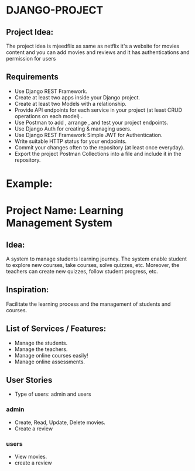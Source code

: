 # DJANGO-PROJECT

## Project Idea:

The project idea is mjeedflix as same as netflix it's a website for movies content and you can add movies and reviews and it has authentications and permission for users

## Requirements

- Use Django REST Framework.
- Create at least two apps inside your Django project.
- Create at least two Models with a relationship.
- Provide API endpoints for each service in your project (at least CRUD operations on each model) .
- Use Postman to add , arrange , and test your project endpoints.
- Use Django Auth for creating & managing users.
- Use Django REST Framework Simple JWT for Authentication.
- Write suitable HTTP status for your endpoints.
- Commit your changes often to the repository (at least once everyday).
- Export the project Postman Collections into a file and include it in the repository.

# Example:

# Project Name: Learning Management System

## Idea:

A system to manage students learning journey. The system enable student to explore new courses, take courses, solve quizzes, etc. Moreover, the teachers can create new quizzes, follow student progress, etc.

## Inspiration:

Facilitate the learning process and the management of students and courses.

## List of Services / Features:

- Manage the students.
- Manage the teachers.
- Manage online courses easily!
- Manage online assessments.

## User Stories

- Type of users: admin and users

### admin

- Create, Read, Update, Delete movies.
- Create a review

### users

- View movies.
- create a review
